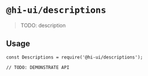 # `@hi-ui/descriptions`

> TODO: description

## Usage

```
const Descriptions = require('@hi-ui/descriptions');

// TODO: DEMONSTRATE API
```
